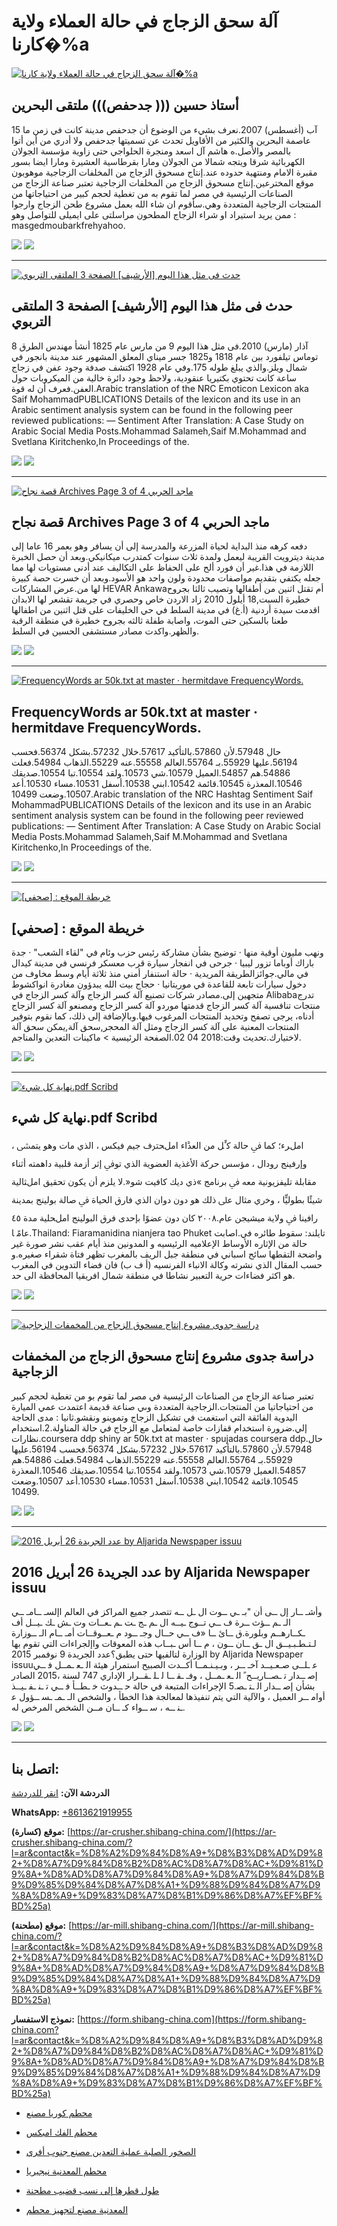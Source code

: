 # آلة سحق الزجاج في حالة العملاء ولاية كارنا�%a

<a href="https://swt.shibang-china.com/?l=ar&img&k=%D8%A2%D9%84%D8%A9+%D8%B3%D8%AD%D9%82+%D8%A7%D9%84%D8%B2%D8%AC%D8%A7%D8%AC+%D9%81%D9%8A+%D8%AD%D8%A7%D9%84%D8%A9+%D8%A7%D9%84%D8%B9%D9%85%D9%84%D8%A7%D8%A1+%D9%88%D9%84%D8%A7%D9%8A%D8%A9+%D9%83%D8%A7%D8%B1%D9%86%D8%A7%EF%BF%BD%25a" target="_blank">![آلة سحق الزجاج في حالة العملاء ولاية كارنا�%a](http://static.shibang-china.com/all-800x300/925.jpg)</a>

## أستاذ حسين ((( جدحفص))) ملتقى البحرين
15 آب (أغسطس) 2007.نعرف بشيء من الوضوع أن جدحفص مدينة كانت في زمن ما عاصمة البحرين والكثير من الأقاويل تحدث عن تسميتها جدحفص ولا أدري من أين أتوا بالمصر والأصل.ه هاشم آل اسعد ومنجرة الحلواجي حتى زاوية مؤسسة الجولان الكهربائية شرقا ويتجه شمالا من الجولان ومارا بقرطاسية العشيرة ومارا ايضا بسور مقبرة الامام ومنتهية حدوده عند.إنتاج مسحوق الزجاج من المخلفات الزجاجية موهوبون موقع المخترعين.إنتاج مسحوق الزجاج من المخلفات الزجاجية تعتبر صناعة الزجاج من الصناعات الرئيسية في مصر لما تقوم به من تغطية لحجم كبير من احتياجاتها من المنتجات الزجاجية المتعددة وهي.سأقوم ان شاء الله بعمل مشروع طحن الزجاج وارجوا ممن يريد استيراد او شراء الزجاج المطحون مراسلتى على ايميلى للتواصل وهو : masgedmoubarkfrehyahoo.


<a href="https://whatsapp.shibangsoft.com/WhatsApp.php" target="_blank" title="WhatsApp">![](http://static.shibang-china.com/icon/whatsapp.png)</a> <a href="https://swt.shibang-china.com/?l=ar&icon&k=%D8%A2%D9%84%D8%A9+%D8%B3%D8%AD%D9%82+%D8%A7%D9%84%D8%B2%D8%AC%D8%A7%D8%AC+%D9%81%D9%8A+%D8%AD%D8%A7%D9%84%D8%A9+%D8%A7%D9%84%D8%B9%D9%85%D9%84%D8%A7%D8%A1+%D9%88%D9%84%D8%A7%D9%8A%D8%A9+%D9%83%D8%A7%D8%B1%D9%86%D8%A7%EF%BF%BD%25a" target="_blank">![](http://static.shibang-china.com/icon/chat-ar.png)</a>

---

<a href="https://swt.shibang-china.com/?l=ar&img&k=%D8%A2%D9%84%D8%A9+%D8%B3%D8%AD%D9%82+%D8%A7%D9%84%D8%B2%D8%AC%D8%A7%D8%AC+%D9%81%D9%8A+%D8%AD%D8%A7%D9%84%D8%A9+%D8%A7%D9%84%D8%B9%D9%85%D9%84%D8%A7%D8%A1+%D9%88%D9%84%D8%A7%D9%8A%D8%A9+%D9%83%D8%A7%D8%B1%D9%86%D8%A7%EF%BF%BD%25a" target="_blank">![حدث فى مثل هذا اليوم [الأرشيف] الصفحة 3 الملتقى التربوي](http://static.shibang-china.com/all-800x300/1214.jpg)</a>

## حدث فى مثل هذا اليوم [الأرشيف] الصفحة 3 الملتقى التربوي
8 آذار (مارس) 2010.فى مثل هذا اليوم 9 من مارس عام 1825 أنشأ مهندس الطرق توماس تيلفورد بين عام 1818 و1825 جسر ميناي المعلق المشهور عند مدينة بانجور في شمال ويلز.والذي يبلغ طوله 175.وفي عام 1928 اكتشف صدفة وجود عفن في زجاج ساعة كانت تحتوي بكتيريا عنقودية، ولاحظ وجود دائرة خالية من الميكروبات حول العفن.فعرف أن له قوة.Arabic translation of the NRC Emoticon Lexicon aka Saif MohammadPUBLICATIONS   Details of the lexicon and its use in an Arabic sentiment analysis system can be found in the following peer reviewed publications: — Sentiment After Translation: A Case Study on Arabic Social Media Posts.Mohammad Salameh,Saif M.Mohammad and Svetlana Kiritchenko,In Proceedings of the.


<a href="https://whatsapp.shibangsoft.com/WhatsApp.php" target="_blank" title="WhatsApp">![](http://static.shibang-china.com/icon/whatsapp.png)</a> <a href="https://swt.shibang-china.com/?l=ar&icon&k=%D8%A2%D9%84%D8%A9+%D8%B3%D8%AD%D9%82+%D8%A7%D9%84%D8%B2%D8%AC%D8%A7%D8%AC+%D9%81%D9%8A+%D8%AD%D8%A7%D9%84%D8%A9+%D8%A7%D9%84%D8%B9%D9%85%D9%84%D8%A7%D8%A1+%D9%88%D9%84%D8%A7%D9%8A%D8%A9+%D9%83%D8%A7%D8%B1%D9%86%D8%A7%EF%BF%BD%25a" target="_blank">![](http://static.shibang-china.com/icon/chat-ar.png)</a>

---

<a href="https://swt.shibang-china.com/?l=ar&img&k=%D8%A2%D9%84%D8%A9+%D8%B3%D8%AD%D9%82+%D8%A7%D9%84%D8%B2%D8%AC%D8%A7%D8%AC+%D9%81%D9%8A+%D8%AD%D8%A7%D9%84%D8%A9+%D8%A7%D9%84%D8%B9%D9%85%D9%84%D8%A7%D8%A1+%D9%88%D9%84%D8%A7%D9%8A%D8%A9+%D9%83%D8%A7%D8%B1%D9%86%D8%A7%EF%BF%BD%25a" target="_blank">![قصة نجاح Archives Page 3 of 4 ماجد الحربي](http://static.shibang-china.com/all-800x300/553.jpg)</a>

## قصة نجاح Archives Page 3 of 4 ماجد الحربي
دفعه كرهه منذ البداية لحياة المزرعة والمدرسة إلى أن يسافر وهو بعمر 16 عاما إلى مدينة ديترويت القريبة ليعمل ولمدة ثلاث سنوات كمتدرب ميكانيكي.وبعد أن حصل الخبرة اللازمة في هذا.غير أن فورد ألح على الحفاظ على التكاليف عند أدنى مستويات لها مما جعله يكتفي بتقديم مواصفات محدودة ولون واحد هو الأسود.وبعد أن خسرت حصة كبيرة لها من.عرض المشاركات HEVAR Ankawaأم تقتل اثنين من أطفالها وتصيب ثالثا بجروح خطيرة السبت,18 أيلول 2010 زاد الاردن خاص وحصري في جريمة تقشعر لها الابدان اقدمت سيدة أردنية (أ.غ) في مدينة السلط في حي الخليفات على قتل اثنين من اطفالها طعنا بالسكين حتى الموت، واصابة طفلة ثالثه بجروح خطيرة في منطقة الرقبة والظهر.واكدت مصادر مستشفى الحسين في السلط.


<a href="https://whatsapp.shibangsoft.com/WhatsApp.php" target="_blank" title="WhatsApp">![](http://static.shibang-china.com/icon/whatsapp.png)</a> <a href="https://swt.shibang-china.com/?l=ar&icon&k=%D8%A2%D9%84%D8%A9+%D8%B3%D8%AD%D9%82+%D8%A7%D9%84%D8%B2%D8%AC%D8%A7%D8%AC+%D9%81%D9%8A+%D8%AD%D8%A7%D9%84%D8%A9+%D8%A7%D9%84%D8%B9%D9%85%D9%84%D8%A7%D8%A1+%D9%88%D9%84%D8%A7%D9%8A%D8%A9+%D9%83%D8%A7%D8%B1%D9%86%D8%A7%EF%BF%BD%25a" target="_blank">![](http://static.shibang-china.com/icon/chat-ar.png)</a>

---

<a href="https://swt.shibang-china.com/?l=ar&img&k=%D8%A2%D9%84%D8%A9+%D8%B3%D8%AD%D9%82+%D8%A7%D9%84%D8%B2%D8%AC%D8%A7%D8%AC+%D9%81%D9%8A+%D8%AD%D8%A7%D9%84%D8%A9+%D8%A7%D9%84%D8%B9%D9%85%D9%84%D8%A7%D8%A1+%D9%88%D9%84%D8%A7%D9%8A%D8%A9+%D9%83%D8%A7%D8%B1%D9%86%D8%A7%EF%BF%BD%25a" target="_blank">![FrequencyWords ar 50k.txt at master · hermitdave FrequencyWords.](http://static.shibang-china.com/all-800x300/678.jpg)</a>

## FrequencyWords ar 50k.txt at master · hermitdave FrequencyWords.
حال 57948.لأن 57860.بالتأكيد 57617.خلال 57232.بشكل 56374.فحسب 56194.عليها 55929.بـ 55764.العالم 55558.عنه 55229.الذهاب 54984.فعلت 54886.هم 54857.العميل 10579.شي 10573.ولقد 10554.تبا 10554.صديقك 10546.المعذرة 10545.قائمة 10542.ابني 10538.أسفل 10531.مساء 10530.أعد 10507.وضعت 10499.Arabic translation of the NRC Hashtag Sentiment Saif MohammadPUBLICATIONS   Details of the lexicon and its use in an Arabic sentiment analysis system can be found in the following peer reviewed publications: — Sentiment After Translation: A Case Study on Arabic Social Media Posts.Mohammad Salameh,Saif M.Mohammad and Svetlana Kiritchenko,In Proceedings of the.


<a href="https://whatsapp.shibangsoft.com/WhatsApp.php" target="_blank" title="WhatsApp">![](http://static.shibang-china.com/icon/whatsapp.png)</a> <a href="https://swt.shibang-china.com/?l=ar&icon&k=%D8%A2%D9%84%D8%A9+%D8%B3%D8%AD%D9%82+%D8%A7%D9%84%D8%B2%D8%AC%D8%A7%D8%AC+%D9%81%D9%8A+%D8%AD%D8%A7%D9%84%D8%A9+%D8%A7%D9%84%D8%B9%D9%85%D9%84%D8%A7%D8%A1+%D9%88%D9%84%D8%A7%D9%8A%D8%A9+%D9%83%D8%A7%D8%B1%D9%86%D8%A7%EF%BF%BD%25a" target="_blank">![](http://static.shibang-china.com/icon/chat-ar.png)</a>

---

<a href="https://swt.shibang-china.com/?l=ar&img&k=%D8%A2%D9%84%D8%A9+%D8%B3%D8%AD%D9%82+%D8%A7%D9%84%D8%B2%D8%AC%D8%A7%D8%AC+%D9%81%D9%8A+%D8%AD%D8%A7%D9%84%D8%A9+%D8%A7%D9%84%D8%B9%D9%85%D9%84%D8%A7%D8%A1+%D9%88%D9%84%D8%A7%D9%8A%D8%A9+%D9%83%D8%A7%D8%B1%D9%86%D8%A7%EF%BF%BD%25a" target="_blank">![[صحفي] : خريطة الموقع](http://static.shibang-china.com/all-800x300/171.jpg)</a>

## [صحفي] : خريطة الموقع
ونهب مليون أوقية منها &middot; توضيح بشأن مشاركة رئيس حزب وئام في &quot;لقاء الشعب&quot; &middot; جدة باراك أوباما تزور ليبيا &middot; جرحى في انفجار سيارة قرب معسكر فرنسي في مدينة كيدال في مالي.جوائزالطريقة المريدية &middot; حالة استنفار أمني منذ ثلاثة أيام وسط مخاوف من دخول سيارات تابعة للقاعدة في موريتانيا &middot; حجاج بيت الله يبدؤون مغادرة انواكشوط متجهين إلى.مصادر شركات تصنيع آلة كسر الزجاج وآلة كسر الزجاج في Alibabaتدرج منتجات تنافسية آلة كسر الزجاج قدمتها موردو آلة كسر الزجاج ومصنعو آلة كسر الزجاج أدناه، يرجى تصفح وتحديد المنتجات المرغوب فيها.وبالإضافة إلى ذلك، كما نقوم بتوفير المنتجات المعنية على آلة كسر الزجاج ومثل آلة المحجر,سحق آلة,يمكن سحق آلة لاختيارك.تحديث وقت:2018 04 02.الصفحة الرئيسية &gt; ماكينات التعدين والمناجم.


<a href="https://whatsapp.shibangsoft.com/WhatsApp.php" target="_blank" title="WhatsApp">![](http://static.shibang-china.com/icon/whatsapp.png)</a> <a href="https://swt.shibang-china.com/?l=ar&icon&k=%D8%A2%D9%84%D8%A9+%D8%B3%D8%AD%D9%82+%D8%A7%D9%84%D8%B2%D8%AC%D8%A7%D8%AC+%D9%81%D9%8A+%D8%AD%D8%A7%D9%84%D8%A9+%D8%A7%D9%84%D8%B9%D9%85%D9%84%D8%A7%D8%A1+%D9%88%D9%84%D8%A7%D9%8A%D8%A9+%D9%83%D8%A7%D8%B1%D9%86%D8%A7%EF%BF%BD%25a" target="_blank">![](http://static.shibang-china.com/icon/chat-ar.png)</a>

---

<a href="https://swt.shibang-china.com/?l=ar&img&k=%D8%A2%D9%84%D8%A9+%D8%B3%D8%AD%D9%82+%D8%A7%D9%84%D8%B2%D8%AC%D8%A7%D8%AC+%D9%81%D9%8A+%D8%AD%D8%A7%D9%84%D8%A9+%D8%A7%D9%84%D8%B9%D9%85%D9%84%D8%A7%D8%A1+%D9%88%D9%84%D8%A7%D9%8A%D8%A9+%D9%83%D8%A7%D8%B1%D9%86%D8%A7%EF%BF%BD%25a" target="_blank">![نهاية كل شيء.pdf Scribd](http://static.shibang-china.com/all-800x300/1224.jpg)</a>

## نهاية كل شيء.pdf Scribd
املﺮء؛ ﻛﻤﺎ ﰲ ﺣﺎﻟﺔ ﻛ ﱟﻞ ﻣﻦ اﻟﻌﺪﱠاء املﺤﱰف ﺟﻴﻢ ﻓﻴﻜﺲ ، اﻟﺬي ﻣﺎت وﻫﻮ ﻳﺘﻤﴙ ، وإرﻓﻴﻨﺞ رودال ، ﻣﺆﺳﺲ ﺣﺮﻛﺔ اﻷﻏﺬﻳﺔ اﻟﻌﻀﻮﻳﺔ اﻟﺬي ﺗﻮﰲ إﺛﺮ أزﻣﺔ ﻗﻠﺒﻴﺔ داﻫﻤﺘﻪ أﺛﻨﺎء ﻣﻘﺎﺑﻠﺔ ﺗﻠﻴﻔﺰﻳﻮﻧﻴﺔ ﻣﻌﻪ ﰲ ﺑﺮﻧﺎﻣﺞ »ذي دﻳﻚ ﻛﺎﻓﻴﺖ ﺷﻮ«.ﻻ ﻳﻠﺰم أن ﻳﻜﻮن ﺗﺤﻘﻴﻖ املﺜﺎﻟﻴﺔ ﺷﻴﺌًﺎ ﺑﻄﻮﻟﻴٍّﺎ ، وﺧري ﻣﺜﺎل ﻋﲆ ذﻟﻚ ﻫﻮ دون دوان اﻟﺬي ﻓﺎرق اﻟﺤﻴﺎة ﰲ ﺻﺎﻟﺔ ﺑﻮﻟﻴﻨﺞ ﺑﻤﺪﻳﻨﺔ راﻓﻴﻨﺎ ﰲ وﻻﻳﺔ ﻣﻴﺸﻴﺠﻦ ﻋﺎم.٢٠٠٨ ﻛﺎن دون ﻋﻀﻮًا ﺑﺈﺣﺪى ﻓﺮق اﻟﺒﻮﻟﻴﻨﺞ املﺤﻠﻴﺔ ﻣﺪة ٤٥ ﻋﺎﻣً ﺎ‪‬.Thailand: Fiaramanidina nianjera tao Phuket تايلند: سقوط طائره في.اصابت حالة من الإثاره الأوساط الإعلاميه الرئيسيه و المدونين منذ أيام عقب نشر صورة غير واضحة التقطها سائح اسباني في منطقة جبل الريف بالمغرب تظهر فتاة شقراء صغيره.و حسب المقال الذي نشرته وكالة الانباء الفرنسيه (أ ف ب) فان فضاء التدوين في المغرب هو اكثر فضاءات حرية التعبير نشاطا في منطقة شمال افريقيا المحافظة الى حد.


<a href="https://whatsapp.shibangsoft.com/WhatsApp.php" target="_blank" title="WhatsApp">![](http://static.shibang-china.com/icon/whatsapp.png)</a> <a href="https://swt.shibang-china.com/?l=ar&icon&k=%D8%A2%D9%84%D8%A9+%D8%B3%D8%AD%D9%82+%D8%A7%D9%84%D8%B2%D8%AC%D8%A7%D8%AC+%D9%81%D9%8A+%D8%AD%D8%A7%D9%84%D8%A9+%D8%A7%D9%84%D8%B9%D9%85%D9%84%D8%A7%D8%A1+%D9%88%D9%84%D8%A7%D9%8A%D8%A9+%D9%83%D8%A7%D8%B1%D9%86%D8%A7%EF%BF%BD%25a" target="_blank">![](http://static.shibang-china.com/icon/chat-ar.png)</a>

---

<a href="https://swt.shibang-china.com/?l=ar&img&k=%D8%A2%D9%84%D8%A9+%D8%B3%D8%AD%D9%82+%D8%A7%D9%84%D8%B2%D8%AC%D8%A7%D8%AC+%D9%81%D9%8A+%D8%AD%D8%A7%D9%84%D8%A9+%D8%A7%D9%84%D8%B9%D9%85%D9%84%D8%A7%D8%A1+%D9%88%D9%84%D8%A7%D9%8A%D8%A9+%D9%83%D8%A7%D8%B1%D9%86%D8%A7%EF%BF%BD%25a" target="_blank">![دراسة جدوى مشروع إنتاج مسحوق الزجاج من المخمفات الزجاجية](http://static.shibang-china.com/all-800x300/318.jpg)</a>

## دراسة جدوى مشروع إنتاج مسحوق الزجاج من المخمفات الزجاجية
تعتبر صناعة الزجاج من الصناعات الرئيسية في مصر لما تقوم بو من تغطية لحجم كبير من احتياجاتيا من المنتجات.الزجاجية المتعددة وىي صناعة قديمة اعتمدت عمي الميارة اليدوية الفائقة التي استغمت في تشكيل الزجاج وتموينو ونقشو.ثانيا : مدى الحاجة إلي.ضرورة استخدام قفازات خاصة لمتعامل مع الزجاج في حالة المناولة.2.استخدام نظارات.coursera ddp shiny ar 50k.txt at master · spujadas coursera ddp.حال 57948.لأن 57860.بالتأكيد 57617.خلال 57232.بشكل 56374.فحسب 56194.عليها 55929.بـ 55764.العالم 55558.عنه 55229.الذهاب 54984.فعلت 54886.هم 54857.العميل 10579.شي 10573.ولقد 10554.تبا 10554.صديقك 10546.المعذرة 10545.قائمة 10542.ابني 10538.أسفل 10531.مساء 10530.أعد 10507.وضعت 10499.


<a href="https://whatsapp.shibangsoft.com/WhatsApp.php" target="_blank" title="WhatsApp">![](http://static.shibang-china.com/icon/whatsapp.png)</a> <a href="https://swt.shibang-china.com/?l=ar&icon&k=%D8%A2%D9%84%D8%A9+%D8%B3%D8%AD%D9%82+%D8%A7%D9%84%D8%B2%D8%AC%D8%A7%D8%AC+%D9%81%D9%8A+%D8%AD%D8%A7%D9%84%D8%A9+%D8%A7%D9%84%D8%B9%D9%85%D9%84%D8%A7%D8%A1+%D9%88%D9%84%D8%A7%D9%8A%D8%A9+%D9%83%D8%A7%D8%B1%D9%86%D8%A7%EF%BF%BD%25a" target="_blank">![](http://static.shibang-china.com/icon/chat-ar.png)</a>

---

<a href="https://swt.shibang-china.com/?l=ar&img&k=%D8%A2%D9%84%D8%A9+%D8%B3%D8%AD%D9%82+%D8%A7%D9%84%D8%B2%D8%AC%D8%A7%D8%AC+%D9%81%D9%8A+%D8%AD%D8%A7%D9%84%D8%A9+%D8%A7%D9%84%D8%B9%D9%85%D9%84%D8%A7%D8%A1+%D9%88%D9%84%D8%A7%D9%8A%D8%A9+%D9%83%D8%A7%D8%B1%D9%86%D8%A7%EF%BF%BD%25a" target="_blank">![عدد الجريدة 26 أبريل 2016 by Aljarida Newspaper issuu](http://static.shibang-china.com/all-800x300/596.jpg)</a>

## عدد الجريدة 26 أبريل 2016 by Aljarida Newspaper issuu
وأشـ ــار إل ــى أن &quot;بـ ـي ــوت ال ـل ــه تتصدر جميع المراكز في العالم اإلسـ ــامـ ــي الـ ـم ــؤث ــرة ف ــي تــوج ـيــه ال ـم ـج ـت ـم ـعــات وت ـش ـك ـيــل أف ـكــارهــم وبلورة.ق ــائ ــا «ف ــي حــال وجـ ــود م ـعــوقــات أمـ ــام الـ ــوزارة لـتـطـبـيــق ال ـق ــان ــون ، م ــا أس ـبــاب هذه المعوقات واإلجراءات التي تقوم بها الوزارة لتالفيها حتى يطبق؟عدد الجريدة 9 نوفمبر 2015 by Aljarida Newspaper issuuﻋ ـﻠــﻰ ﺻـﻌـﻴــﺪ آﺧـ ــﺮ ، وﺑـﻴـﻨـﻤــﺎ أﻛــﺪت اﻟﺼﺒﻴﺢ اﺳﺘﻤﺮار ﻫﻴﺌﺔ اﻟ ـﻌ ـﻤــﻞ ﻓ ــﻲ إﺻ ــﺪار ﺗ ـﺼــﺎرﻳــﺢ ً اﻟ ـﻌ ـﻤــﻞ ، وﻓـ ـﻘ ــﺎ ﻟ ـﻠ ـﻘــﺮار اﻹداري 747 ﻟﺴﻨﺔ ،2015 اﻟﺼﺎدر ﺑﺸﺄن إﺻ ــﺪار اﻟ ـﺘ ـﺼ.5 اﻹﺟﺮاءات اﻟﻤﺘﺒﻌﺔ ﻓﻲ ﺣﺎﻟﺔ ﺣ ــﺪوث ﺧ ـﻄــﺄ ﻓ ــﻲ ﺗ ـﻨ ـﻔ ـﻴــﺬ أواﻣ ــﺮ اﻟﻌﻤﻴﻞ ، واﻵﻟﻴﺔ اﻟﺘﻲ ﻳﺘﻢ ﺗﻨﻔﻴﺬﻫﺎ ﻟﻤﻌﺎﻟﺠﺔ ﻫﺬا اﻟﺨﻄﺄ ، واﻟﺸﺨﺺ اﻟـ ـﻤـ ـﺴ ــﺆول ﻋ ـﻨ ــﻪ ، ﺳ ــﻮاء ﻛـ ــﺎن ﻣــﻦ اﻟﺸﺨﺺ اﻟﻤﺮﺧﺺ ﻟﻪ‪‬.


<a href="https://whatsapp.shibangsoft.com/WhatsApp.php" target="_blank" title="WhatsApp">![](http://static.shibang-china.com/icon/whatsapp.png)</a> <a href="https://swt.shibang-china.com/?l=ar&icon&k=%D8%A2%D9%84%D8%A9+%D8%B3%D8%AD%D9%82+%D8%A7%D9%84%D8%B2%D8%AC%D8%A7%D8%AC+%D9%81%D9%8A+%D8%AD%D8%A7%D9%84%D8%A9+%D8%A7%D9%84%D8%B9%D9%85%D9%84%D8%A7%D8%A1+%D9%88%D9%84%D8%A7%D9%8A%D8%A9+%D9%83%D8%A7%D8%B1%D9%86%D8%A7%EF%BF%BD%25a" target="_blank">![](http://static.shibang-china.com/icon/chat-ar.png)</a>

---
## اتصل بنا:

**الدردشة الآن:** [انقر للدردشة](https://swt.shibang-china.com?l=ar&contact&k=%D8%A2%D9%84%D8%A9+%D8%B3%D8%AD%D9%82+%D8%A7%D9%84%D8%B2%D8%AC%D8%A7%D8%AC+%D9%81%D9%8A+%D8%AD%D8%A7%D9%84%D8%A9+%D8%A7%D9%84%D8%B9%D9%85%D9%84%D8%A7%D8%A1+%D9%88%D9%84%D8%A7%D9%8A%D8%A9+%D9%83%D8%A7%D8%B1%D9%86%D8%A7%EF%BF%BD%25a)

**WhatsApp:**  [+8613621919955](https://whatsapp.shibangsoft.com/WhatsApp.php)

**موقع (كسارة):** [https://ar-crusher.shibang-china.com/](https://ar-crusher.shibang-china.com/?l=ar&contact&k=%D8%A2%D9%84%D8%A9+%D8%B3%D8%AD%D9%82+%D8%A7%D9%84%D8%B2%D8%AC%D8%A7%D8%AC+%D9%81%D9%8A+%D8%AD%D8%A7%D9%84%D8%A9+%D8%A7%D9%84%D8%B9%D9%85%D9%84%D8%A7%D8%A1+%D9%88%D9%84%D8%A7%D9%8A%D8%A9+%D9%83%D8%A7%D8%B1%D9%86%D8%A7%EF%BF%BD%25a)

**موقع (مطحنة):** [https://ar-mill.shibang-china.com/](https://ar-mill.shibang-china.com/?l=ar&contact&k=%D8%A2%D9%84%D8%A9+%D8%B3%D8%AD%D9%82+%D8%A7%D9%84%D8%B2%D8%AC%D8%A7%D8%AC+%D9%81%D9%8A+%D8%AD%D8%A7%D9%84%D8%A9+%D8%A7%D9%84%D8%B9%D9%85%D9%84%D8%A7%D8%A1+%D9%88%D9%84%D8%A7%D9%8A%D8%A9+%D9%83%D8%A7%D8%B1%D9%86%D8%A7%EF%BF%BD%25a)

**نموذج الاستفسار:** [https://form.shibang-china.com](https://form.shibang-china.com?l=ar&contact&k=%D8%A2%D9%84%D8%A9+%D8%B3%D8%AD%D9%82+%D8%A7%D9%84%D8%B2%D8%AC%D8%A7%D8%AC+%D9%81%D9%8A+%D8%AD%D8%A7%D9%84%D8%A9+%D8%A7%D9%84%D8%B9%D9%85%D9%84%D8%A7%D8%A1+%D9%88%D9%84%D8%A7%D9%8A%D8%A9+%D9%83%D8%A7%D8%B1%D9%86%D8%A7%EF%BF%BD%25a)

* [محطم كوريا مصنع](../29/%D9%85%D8%AD%D8%B7%D9%85%20%D9%83%D9%88%D8%B1%D9%8A%D8%A7%20%D9%85%D8%B5%D9%86%D8%B9.md)

* [محطم الفك امبكس](../28/%D9%85%D8%AD%D8%B7%D9%85%20%D8%A7%D9%84%D9%81%D9%83%20%D8%A7%D9%85%D8%A8%D9%83%D8%B3.md)

* [الصخور الصلبة عملية التعدين مصنع جنوب أفري](../26/%D8%A7%D9%84%D8%B5%D8%AE%D9%88%D8%B1%20%D8%A7%D9%84%D8%B5%D9%84%D8%A8%D8%A9%20%D8%B9%D9%85%D9%84%D9%8A%D8%A9%20%D8%A7%D9%84%D8%AA%D8%B9%D8%AF%D9%8A%D9%86%20%D9%85%D8%B5%D9%86%D8%B9%20%D8%AC%D9%86%D9%88%D8%A8%20%D8%A3%D9%81%D8%B1%D9%8A.md)

* [محطم المعدنية نيجيريا](../28/%D9%85%D8%AD%D8%B7%D9%85%20%D8%A7%D9%84%D9%85%D8%B9%D8%AF%D9%86%D9%8A%D8%A9%20%D9%86%D9%8A%D8%AC%D9%8A%D8%B1%D9%8A%D8%A7.md)

* [طول قطرها إلى نسب قضيب مطحنة](../30/%D8%B7%D9%88%D9%84%20%D9%82%D8%B7%D8%B1%D9%87%D8%A7%20%D8%A5%D9%84%D9%89%20%D9%86%D8%B3%D8%A8%20%D9%82%D8%B6%D9%8A%D8%A8%20%D9%85%D8%B7%D8%AD%D9%86%D8%A9.md)

* [المعدنية مصنع لتجهيز محطم](../30/%D8%A7%D9%84%D9%85%D8%B9%D8%AF%D9%86%D9%8A%D8%A9%20%D9%85%D8%B5%D9%86%D8%B9%20%D9%84%D8%AA%D8%AC%D9%87%D9%8A%D8%B2%20%D9%85%D8%AD%D8%B7%D9%85.md)